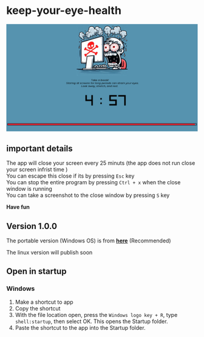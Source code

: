 # keep-your-eye-health

![alt text](out/screenshot.png)

## important details
The app will close your screen every 25 minuts (the app does not run close your screen infrist time )</br>
You can escape this close if its by pressing `Esc` key </br>
You can stop the entire program by pressing `Ctrl + x` when the close window is running</br>
You can take a screenshot to the close window by pressing `S` key 

**Have fun**

## Version 1.0.0

The portable version (Windows OS) is from **[here](https://github.com/ahmniab/keep-your-eye-health/releases/tag/keep-1)** (Recommended)
</br>

The linux version will publish soon 

## Open in startup
### Windows
<ol>
    <li>Make a shortcut to app</li>
    <li>Copy the shortcut</li>
    <li>
        With the file location open, press the <code>Windows logo key + R</code>, type <code>shell:startup</code>, then select OK. This opens the Startup folder.
    </li>
    <li>Paste the shortcut to the app into the Startup folder.</li>
</ol>

